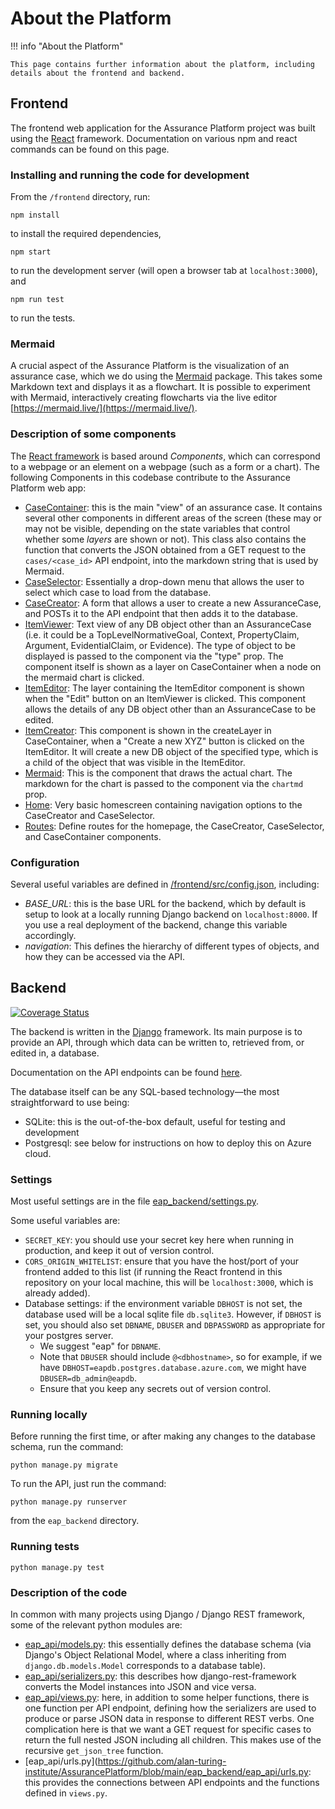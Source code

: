 # About the Platform

!!! info "About the Platform"

    This page contains further information about the platform, including details about the frontend and backend.

## Frontend

The frontend web application for the Assurance Platform project was built using
the [React](https://reactjs.org/) framework. Documentation on various npm and
react commands can be found on this page.

### Installing and running the code for development

From the `/frontend` directory, run:

```shell
npm install
```

to install the required dependencies,

```shell
npm start
```

to run the development server (will open a browser tab at `localhost:3000`), and

```shell
npm run test
```

to run the tests.

### Mermaid

A crucial aspect of the Assurance Platform is the visualization of an assurance
case, which we do using the [Mermaid](https://mermaid-js.github.io/mermaid/#/)
package. This takes some Markdown text and displays it as a flowchart. It is
possible to experiment with Mermaid, interactively creating flowcharts via the
live editor [https://mermaid.live/](https://mermaid.live/).

### Description of some components

The [React framework](http://react.dev) is based around _Components_, which can
correspond to a webpage or an element on a webpage (such as a form or a chart).
The following Components in this codebase contribute to the Assurance Platform
web app:

- [CaseContainer](https://github.com/alan-turing-institute/AssurancePlatform/blob/main/frontend/src/components/CaseContainer.js):
  this is the main "view" of an assurance case. It contains several other
  components in different areas of the screen (these may or may not be visible,
  depending on the state variables that control whether some _layers_ are shown
  or not). This class also contains the function that converts the JSON obtained
  from a GET request to the `cases/<case_id>` API endpoint, into the markdown
  string that is used by Mermaid.
- [CaseSelector](https://github.com/alan-turing-institute/AssurancePlatform/blob/main/frontend/src/components/CaseSelector.js):
  Essentially a drop-down menu that allows the user to select which case to
  load from the database.
- [CaseCreator](https://github.com/alan-turing-institute/AssurancePlatform/blob/main/frontend/src/components/CaseCreator.js):
  A form that allows a user to create a new AssuranceCase, and POSTs it to the
  API endpoint that then adds it to the database.
- [ItemViewer](https://github.com/alan-turing-institute/AssurancePlatform/blob/main/frontend/src/components/ItemViewer.js):
  Text view of any DB object other than an AssuranceCase (i.e. it could be a
  TopLevelNormativeGoal, Context, PropertyClaim, Argument, EvidentialClaim, or
  Evidence). The type of object to be displayed is passed to the component via
  the "type" prop. The component itself is shown as a layer on CaseContainer
  when a node on the mermaid chart is clicked.
- [ItemEditor](https://github.com/alan-turing-institute/AssurancePlatform/blob/main/frontend/src/components/ItemEditor.js):
  The layer containing the ItemEditor
  component is shown when the "Edit" button on an ItemViewer is clicked. This
  component allows the details of any DB object other than an AssuranceCase to
  be edited.
- [ItemCreator](https://github.com/alan-turing-institute/AssurancePlatform/blob/main/frontend/src/components/ItemCreator.js):
  This component is shown in the
  createLayer in CaseContainer, when a "Create a new XYZ" button is clicked on
  the ItemEditor. It will create a new DB object of the specified type, which
  is a child of the object that was visible in the ItemEditor.
- [Mermaid](https://github.com/alan-turing-institute/AssurancePlatform/blob/main/frontend/src/components/Mermaid.js):
  This is the component that draws the actual chart. The markdown for the chart
  is passed to the component via the `chartmd` prop.
- [Home](https://github.com/alan-turing-institute/AssurancePlatform/blob/main/frontend/src/components/Home.js):
  Very basic homescreen containing navigation options to the CaseCreator and
  CaseSelector.
- [Routes](https://github.com/alan-turing-institute/AssurancePlatform/blob/main/frontend/src/components/Routes.js):
  Define routes for the homepage, the CaseCreator, CaseSelector, and
  CaseContainer components.

### Configuration

Several useful variables are defined in
[/frontend/src/config.json](https://github.com/alan-turing-institute/AssurancePlatform/blob/main/frontend/src/config.json),
including:

- _BASE_URL_: this is the base URL for the backend, which by default is setup to
  look at a locally running Django backend on `localhost:8000`. If you use a
  real deployment of the backend, change this variable accordingly.
- _navigation_: This defines the hierarchy of different types of objects, and
  how they can be accessed via the API.

## Backend

[![Coverage Status](https://coveralls.io/repos/github/alan-turing-institute/AssurancePlatform/badge.svg?branch=main)](https://coveralls.io/github/alan-turing-institute/AssurancePlatform?branch=main)

The backend is written in the [Django](https://docs.djangoproject.com/en/4.0/)
framework. Its main purpose is to provide an API, through which data can be
written to, retrieved from, or edited in, a database.

Documentation on the API endpoints can be found [here](./api.md).

The database itself can be any SQL-based technology—the most straightforward to
use being:

- SQLite: this is the out-of-the-box default, useful for testing and development
- Postgresql: see below for instructions on how to deploy this on Azure cloud.

### Settings

Most useful settings are in the file
[eap_backend/settings.py](https://github.com/alan-turing-institute/AssurancePlatform/blob/main/eap_backend/eap_backend/settings.py).

Some useful variables are:

- `SECRET_KEY`: you should use your secret key here when running in production,
  and keep it out of version control.
- `CORS_ORIGIN_WHITELIST`: ensure that you have the host/port of your frontend
  added to this list (if running the React frontend in this repository on your
  local machine, this will be `localhost:3000`, which is already added).
- Database settings: if the environment variable `DBHOST` is not set, the
  database used will be a local sqlite file `db.sqlite3`. However, if `DBHOST`
  is set, you should also set `DBNAME`, `DBUSER` and `DBPASSWORD` as appropriate
  for your postgres server.
  - We suggest "eap" for `DBNAME`.
  - Note that `DBUSER` should include `@<dbhostname>`, so for example, if we
    have `DBHOST=eapdb.postgres.database.azure.com`, we might have
    `DBUSER=db_admin@eapdb`.
  - Ensure that you keep any secrets out of version control.

### Running locally

Before running the first time, or after making any changes to the database
schema, run the command:

```shell
python manage.py migrate
```

To run the API, just run the command:

```shell
python manage.py runserver
```

from the `eap_backend` directory.

### Running tests

```shell
python manage.py test
```

### Description of the code

In common with many projects using Django / Django REST framework, some of the
relevant python modules are:

- [eap_api/models.py](https://github.com/alan-turing-institute/AssurancePlatform/blob/main/eap_backend/eap_api/models.py):
  this essentially defines the database schema (via Django's Object Relational
  Model, where a class inheriting from `django.db.models.Model` corresponds to
  a database table).
- [eap_api/serializers.py](https://github.com/alan-turing-institute/AssurancePlatform/blob/main/eap_backend/eap_api/serializers.py):
  this describes how django-rest-framework converts the Model instances into
  JSON and vice versa.
- [eap_api/views.py](https://github.com/alan-turing-institute/AssurancePlatform/blob/main/eap_backend/eap_api/views.py):
  here, in addition to some helper functions, there is one function per API
  endpoint, defining how the serializers are used to produce or parse JSON data
  in response to different REST verbs. One complication here is that we want a
  GET request for specific cases to return the full nested JSON including all
  children. This makes use of the recursive `get_json_tree` function.
- [eap_api/urls.py](https://github.com/alan-turing-institute/AssurancePlatform/blob/main/eap_backend/eap_api/urls.py:
  this provides the connections between API endpoints and the functions defined
  in `views.py`.
